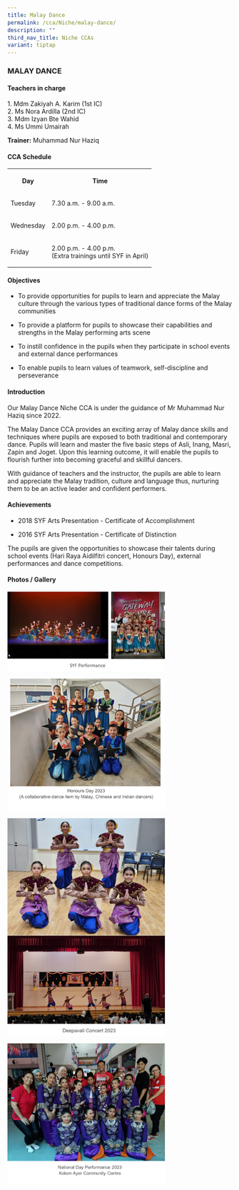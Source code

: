 ```yaml
---
title: Malay Dance
permalink: /cca/Niche/malay-dance/
description: ""
third_nav_title: Niche CCAs
variant: tiptap
---
```

<h3>MALAY DANCE</h3>
<h4>Teachers in charge</h4>
<p>1. Mdm Zakiyah A. Karim (1st IC)
<br>2. Ms Nora Ardilla (2nd IC)
<br>3.&nbsp;Mdm Izyan Bte Wahid
<br>4. Ms Ummi Umairah</p>
<p><strong>Trainer:</strong> Muhammad Nur Haziq</p>
<h4>CCA Schedule</h4>
<table style="minWidth: 50px">
<colgroup>
<col>
<col>
</colgroup>
<tbody>
<tr>
<th rowspan="1" colspan="1">
<p><strong>Day</strong>
</p>
</th>
<th rowspan="1" colspan="1">
<p>Time</p>
</th>
</tr>
<tr>
<td rowspan="1" colspan="1">
<p>Tuesday</p>
</td>
<td rowspan="1" colspan="1">
<p>7.30 a.m. - 9.00 a.m.</p>
</td>
</tr>
<tr>
<td rowspan="1" colspan="1">
<p>Wednesday</p>
</td>
<td rowspan="1" colspan="1">
<p>2.00 p.m. - 4.00 p.m.</p>
</td>
</tr>
<tr>
<td rowspan="1" colspan="1">
<p>Friday</p>
</td>
<td rowspan="1" colspan="1">
<p>2.00 p.m. - 4.00 p.m.
<br>(Extra trainings until SYF in April)</p>
</td>
</tr>
</tbody>
</table>
<h4>Objectives</h4>
<ul data-tight="true" class="tight">
<li>
<p>To provide opportunities for pupils to learn and appreciate the Malay
culture through the various types of traditional dance forms of the Malay
communities</p>
</li>
<li>
<p>To provide a platform for pupils to showcase their capabilities and strengths
in the Malay performing arts scene</p>
</li>
<li>
<p>To instill confidence in the pupils when they participate in school events
and external dance performances</p>
</li>
<li>
<p>To enable pupils to learn values of teamwork, self-discipline and perseverance</p>
</li>
</ul>
<h4>Introduction</h4>
<p>Our Malay Dance Niche CCA is under the guidance of Mr Muhammad Nur Haziq
since 2022.</p>
<p>The Malay Dance CCA provides an exciting array of Malay dance skills and
techniques where pupils are exposed to both traditional and contemporary
dance. Pupils will learn and master the five basic steps of Asli, Inang,
Masri, Zapin and Joget. Upon this learning outcome, it will enable the
pupils to flourish further into becoming graceful and skillful dancers.</p>
<p>With guidance of teachers and the instructor, the pupils are able to learn
and appreciate the Malay tradition, culture and language thus, nurturing
them to be an active leader and confident performers.</p>
<h4>Achievements</h4>
<ul data-tight="true" class="tight">
<li>
<p>2018 SYF Arts Presentation - Certificate of Accomplishment</p>
</li>
<li>
<p>2016 SYF Arts Presentation - Certificate of Distinction</p>
</li>
</ul>
<p>The pupils are given the opportunities to showcase their talents during
school events (Hari Raya Aidilfitri concert, Honours Day), external performances
and dance competitions.</p>
<h4>Photos / Gallery</h4>
<p></p>
<div class="isomer-image-wrapper">
<img style="width: 70%;" height="auto" width="100%" alt="" src="/images/Malay_Dance_1.jpg">
</div>
<p></p>
<div class="isomer-image-wrapper">
<img style="width: 70%;" height="auto" width="100%" alt="" src="/images/Malay_Dance_2.jpg">
</div>
<p></p>
<div class="isomer-image-wrapper">
<img style="width: 70%;" height="auto" width="100%" alt="" src="/images/Malay_Dance_3.jpg">
</div>
<p></p>
<div class="isomer-image-wrapper">
<img style="width: 70%;" height="auto" width="100%" alt="" src="/images/Malay_Dance_4.jpg">
</div>
<p></p>
<p></p>
<p></p>
<p></p>